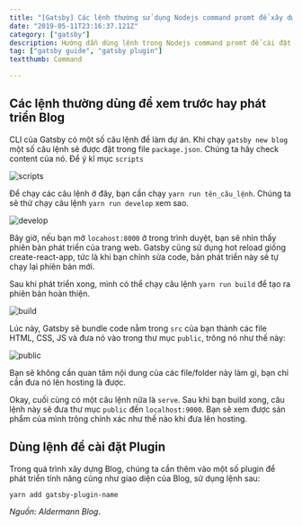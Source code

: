 ```yaml
---
title: "[Gatsby] Các lệnh thường sử dụng Nodejs command promt để xây dựng Blog"
date: "2019-05-11T23:16:37.121Z"
category: ["gatsby"]
description: Hướng dẫn dùng lệnh trong Nodejs command promt để cài đặt plugin và xây dựng GatsbyJs Blog.
tag: ["gatsby guide", "gatsby plugin"]
textthumb: Command

---
```


## Các lệnh thường dùng để xem trước hay phát triển Blog

CLI của Gatsby có một số câu lệnh để làm dự án. Khi chạy `gatsby new blog` một số câu lệnh sẽ được đặt trong file `package.json`. Chúng ta hãy check content của nó. Để ý kĩ mục `scripts`

![scripts](https://lh5.ggpht.com/-zvHxFFLFUlE/XQGAQcBbneI/AAAAAAAAV44/Bel2ZLfHQzUMS2UxzxISd3MQy3i5wjn9QCKgBGAs/s1600-e30/gatsby-02-01-chiase.web.app.png)

Để chạy các câu lệnh ở đây, bạn cần chạy `yarn run tên_câu_lệnh`. Chúng ta sẽ thử chạy câu lệnh `yarn run develop` xem sao.

![develop](https://lh5.ggpht.com/-s1J0vAXDHoQ/XQGAQSVDukI/AAAAAAAAV44/vTIXgiaNXusBQ45H6YmI4MVU125Okz-AACKgBGAs/s1600-e30/gatsby-02-02-chiase.web.app.png.png)

Bây giờ, nếu bạn mở `locahost:8000` ở trong trình duyệt, bạn sẽ nhìn thấy phiên bản phát triển của trang web. Gatsby cũng sử dụng hot reload giống create-react-app, tức là khi bạn chỉnh sửa code, bản phát triển này sẽ tự chạy lại phiên bản mới.

Sau khi phát triển xong, mình có thể chạy câu lệnh `yarn run build` để tạo ra phiên bản hoàn thiện. 

![build](https://lh5.ggpht.com/-ZMA0Ob5CmQI/XQGAQeGaP_I/AAAAAAAAV44/97FSUoQyZCA5lAd3D62o5vpCZJTmQdCswCKgBGAs/s1600-e30/gatsby-02-03-chiase.web.app.png.png)

Lúc này, Gatsby sẽ bundle code nằm trong `src` của bạn thành các file HTML, CSS, JS và đưa nó vào trong thư mục `public`, trông nó như thế này:

![public](https://lh5.ggpht.com/-YY9DH6lebpM/XQGAQb2rK_I/AAAAAAAAV44/rTF2ts2fBD8Wlhpsxy_mlJ3GG3vqQ460wCKgBGAs/s1600-e30/gatsby-02-04-chiase.web.app.png.png)

Bạn sẽ không cần quan tâm nội dung của các file/folder này làm gì, bạn chỉ cần đưa nó lên hosting là được.

Okay, cuối cùng có một câu lệnh nữa là `serve`. Sau khi bạn build xong, câu lệnh này sẽ đưa thư mục `public` đến `localhost:9000`. Bạn sẽ xem được sản phẩm của mình trông chính xác như thế nào khi đưa lên hosting.


## Dùng lệnh để cài đặt Plugin

Trong quá trình xây dựng Blog, chúng ta cần thêm vào một số plugin để phát triển tính năng cũng như giao diện của Blog, sử dụng lệnh sau:

```
yarn add gatsby-plugin-name
```
*Nguồn: Aldermann Blog*.
